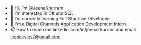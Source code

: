 - 👋 Hi, I’m @JeenaKhurram
- 👀 I’m interested in C# and SQL
- 🌱 I’m currently learning Full Stack on Develhope
- 💞️ I'm a Digital Channels Application Development Intern 
- 📫 How to reach me linkedin.com/in/jeenakhurram and email jeenistyles7@gmail.com


<!---
JeenaKhurram/JeenaKhurram is a ✨ special ✨ repository because its `README.md` (this file) appears on your GitHub profile.
You can click the Preview link to take a look at your changes.
--->
